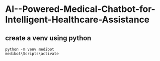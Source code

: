 # AI--Powered-Medical-Chatbot-for-Intelligent-Healthcare-Assistance

## create a venv using python 
```
python -m venv medibot
medibot\Scripts\activate
```